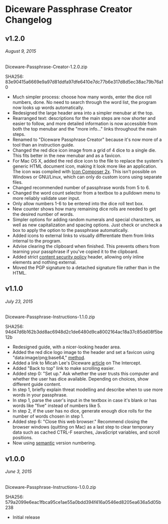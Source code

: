# Diceware Passphrase Creator Changelog

## v1.2.0
###### August 9, 2015

Diceware-Passphrase-Creator-1.2.0.zip

SHA256: 83e90415a6669e9a97d81ddfa97dfe6410e7dc77b6e317d8d5ec38ac79b76a10

- Much simpler process: choose how many words, enter the dice roll numbers, done. No need to search through the word list, the program now looks up words automatically.
- Redesigned the large header area into a simpler menubar at the top.
- Rearranged text: descriptions for the main steps are now shorter and easier to follow, and more detailed information is now accessible from both the top menubar and the "more info..." links throughout the main steps.
- Renamed to "Diceware Passphrase Creator" because it's now more of a tool than an instruction guide.
- Changed the red dice icon image from a grid of 4 dice to a single die. This fits better in the new menubar and as a favicon.
- For Mac OS X, added the red dice icon to the file to replace the system's generic HTML document icon, making it look more like an application. The icon was compiled with [Icon Composer 2x](https://github.com/lemonmojo/IconComposer2x). This isn't possible on Windows or GNU/Linux, which can only do custom icons using separate files.
- Changed recommended number of passphrase words from 5 to 6.
- Changed the word count selector from a textbox to a pulldown menu to more reliably validate user input.
- Only allow numbers 1-6 to be entered into the dice roll text box.
- New counter shows how many remaining dice rolls are needed to get the desired number of words.
- Simpler options for adding random numerals and special characters, as well as new capitalization and spacing options. Just check or uncheck a box to apply the option to the passphrase automatically.
- Added icons to external links to visually differentiate them from links internal to the program.
- Advise clearing the clipboard when finished. This prevents others from learning your passphrase if you've copied it to the clipboard.
- Added strict [content security policy](http://content-security-policy.com/) <meta> header, allowing only inline elements and nothing external.
- Moved the PGP signature to a detached signature file rather than in the HTML.


## v1.1.0
###### July 23, 2015

Diceware-Passphrase-Instructions-1.1.0.zip

SHA256: 94d47d6b162b3dd8ac6948d2c1de6480d9ca8002164ac18a37c85dd08f5be12b

- Redesigned guide, with a nicer-looking header area.
- Added the red dice logo image to the header and set a favicon using "data:image/png;base64," [method](https://css-tricks.com/data-uris/).
- Added a link to Micah Lee's Diceware [article](https://firstlook.org/theintercept/2015/03/26/passphrases-can-memorize-attackers-cant-guess/) on The Intercept.
- Added "Back to top" link to make scrolling easier.
- Added step 0: "Set up." Ask whether the user trusts this computer and whether the user has dice available. Depending on choices, show different guide content.
- In step 1, briefly explain threat modelling and describe when to use more words in your passphrase.
- In step 1, parse the user's input in the textbox in case it's blank or has words like "five" instead of numbers like 5.
- In step 2, if the user has no dice, generate enough dice rolls for the number of words chosen in step 1.
- Added step 6: "Close this web browser." Recommend closing the browser windows (quitting on Mac) as a last step to clear temporary data such as cached CTRL-F searches, JavaScript variables, and scroll positions.
- Now using [semantic](http://semver.org/) version numbering.


## v1.0.0
###### June 3, 2015

Diceware-Passphrase-Instructions-1.0.0.zip

SHA256: 579a2099e6eac1fbca95ce1ae55a0bdd394f416a0546ed8205ea636a5d05b238

- Initial release

